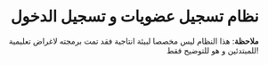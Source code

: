 <div align="right">

# نظام تسجيل عضويات و تسجيل الدخول 

**ملاحظة**: هذا النظام ليس مخصصا لبيئة انتاجية فقد تمت برمجته لاغراض تعليمية للمبتدئين و هو للتوضيح فقط!
</div>
